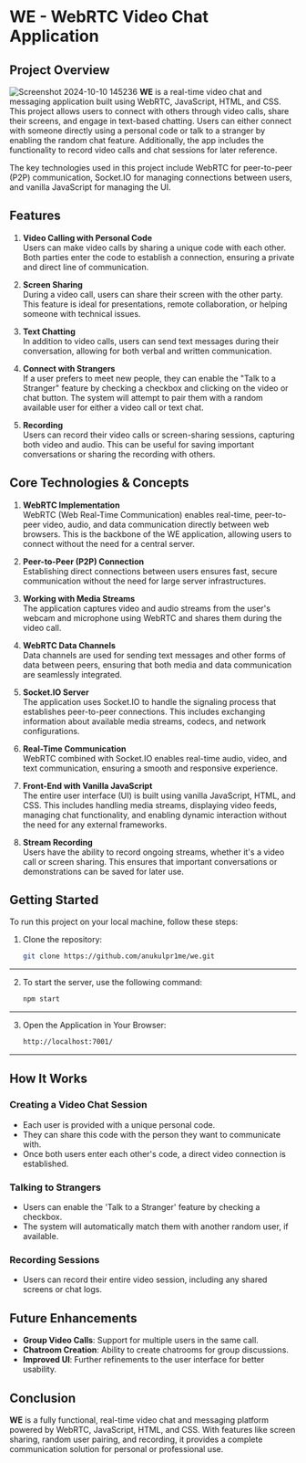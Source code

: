 # WE - WebRTC Video Chat Application

## Project Overview
![Screenshot 2024-10-10 145236](https://github.com/user-attachments/assets/96bca009-f0ac-41ac-ad57-fea8cf561aa9)
**WE** is a real-time video chat and messaging application built using WebRTC, JavaScript, HTML, and CSS. This project allows users to connect with others through video calls, share their screens, and engage in text-based chatting. Users can either connect with someone directly using a personal code or talk to a stranger by enabling the random chat feature. Additionally, the app includes the functionality to record video calls and chat sessions for later reference.

The key technologies used in this project include WebRTC for peer-to-peer (P2P) communication, Socket.IO for managing connections between users, and vanilla JavaScript for managing the UI.

## Features

1. **Video Calling with Personal Code**  
   Users can make video calls by sharing a unique code with each other. Both parties enter the code to establish a connection, ensuring a private and direct line of communication.

2. **Screen Sharing**  
   During a video call, users can share their screen with the other party. This feature is ideal for presentations, remote collaboration, or helping someone with technical issues.

3. **Text Chatting**  
   In addition to video calls, users can send text messages during their conversation, allowing for both verbal and written communication.

4. **Connect with Strangers**  
   If a user prefers to meet new people, they can enable the "Talk to a Stranger" feature by checking a checkbox and clicking on the video or chat button. The system will attempt to pair them with a random available user for either a video call or text chat.

5. **Recording**  
   Users can record their video calls or screen-sharing sessions, capturing both video and audio. This can be useful for saving important conversations or sharing the recording with others.

## Core Technologies & Concepts

1. **WebRTC Implementation**  
   WebRTC (Web Real-Time Communication) enables real-time, peer-to-peer video, audio, and data communication directly between web browsers. This is the backbone of the WE application, allowing users to connect without the need for a central server.

2. **Peer-to-Peer (P2P) Connection**  
   Establishing direct connections between users ensures fast, secure communication without the need for large server infrastructures.

3. **Working with Media Streams**  
   The application captures video and audio streams from the user's webcam and microphone using WebRTC and shares them during the video call.

4. **WebRTC Data Channels**  
   Data channels are used for sending text messages and other forms of data between peers, ensuring that both media and data communication are seamlessly integrated.

5. **Socket.IO Server**  
   The application uses Socket.IO to handle the signaling process that establishes peer-to-peer connections. This includes exchanging information about available media streams, codecs, and network configurations.

6. **Real-Time Communication**  
   WebRTC combined with Socket.IO enables real-time audio, video, and text communication, ensuring a smooth and responsive experience.

7. **Front-End with Vanilla JavaScript**  
   The entire user interface (UI) is built using vanilla JavaScript, HTML, and CSS. This includes handling media streams, displaying video feeds, managing chat functionality, and enabling dynamic interaction without the need for any external frameworks.

8. **Stream Recording**  
   Users have the ability to record ongoing streams, whether it's a video call or screen sharing. This ensures that important conversations or demonstrations can be saved for later use.

## Getting Started

To run this project on your local machine, follow these steps:

1. Clone the repository:  
   ```bash
   git clone https://github.com/anukulpr1me/we.git
----------------

2. To start the server, use the following command:
   ```bash
   npm start
   
----------------


3. Open the Application in Your Browser:
   ```bash
   http://localhost:7001/
   
----------------

How It Works
------------

### Creating a Video Chat Session

-   Each user is provided with a unique personal code.
-   They can share this code with the person they want to communicate with.
-   Once both users enter each other's code, a direct video connection is established.

### Talking to Strangers

-   Users can enable the 'Talk to a Stranger' feature by checking a checkbox.
-   The system will automatically match them with another random user, if available.

### Recording Sessions

-   Users can record their entire video session, including any shared screens or chat logs.

Future Enhancements
-------------------

-   **Group Video Calls**: Support for multiple users in the same call.
-   **Chatroom Creation**: Ability to create chatrooms for group discussions.
-   **Improved UI**: Further refinements to the user interface for better usability.

Conclusion
----------

**WE** is a fully functional, real-time video chat and messaging platform powered by WebRTC, JavaScript, HTML, and CSS. With features like screen sharing, random user pairing, and recording, it provides a complete communication solution for personal or professional use.
